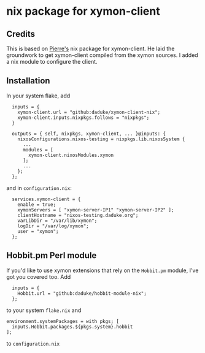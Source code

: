 # nix package for xymon-client

## Credits

This is based on [Pierre's](https://plmlab.math.cnrs.fr/nix/xymon-client) nix package for xymon-client. He laid the groundwork to get xymon-client compiled from the xymon sources. I added a nix module to configure the client.

## Installation

In your system flake, add
```
  inputs = {
    xymon-client.url = "github:daduke/xymon-client-nix";
    xymon-client.inputs.nixpkgs.follows = "nixpkgs";
  }

  outputs = { self, nixpkgs, xymon-client, ... }@inputs: {
    nixosConfigurations.nixos-testing = nixpkgs.lib.nixosSystem {
      ...
      modules = [
        xymon-client.nixosModules.xymon
      ];
      ...
    };
  };
```

and in `configuration.nix`:
```
  services.xymon-client = {
    enable = true;
    xymonServers = [ "xymon-server-IP1" "xymon-server-IP2" ];
    clientHostname = "nixos-testing.daduke.org";
    varLibDir = "/var/lib/xymon";
    logDir = "/var/log/xymon";
    user = "xymon";
  };
```

## Hobbit.pm Perl module

If you'd like to use xymon extensions that rely on the `Hobbit.pm` module, I've got you covered too. Add
```
  inputs = {
    Hobbit.url = "github:daduke/hobbit-module-nix";
  };
```
to your system `flake.nix` and
```
environment.systemPackages = with pkgs; [
  inputs.Hobbit.packages.${pkgs.system}.hobbit
];
```
to `configuration.nix`
